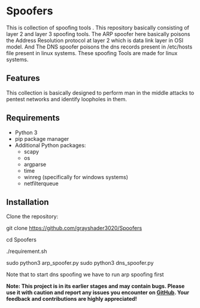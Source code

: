 # Spoofers
This is collection of spoofing tools . This repository basically consisting of layer 2 and layer 3  spoofing tools. The ARP spoofer here basically poisons the Address Resolution protocol at layer 2 which is data link layer in OSI model. And The DNS spoofer poisons the dns records present in /etc/hosts file present in linux systems. These spoofing Tools are made for linux systems.


## Features
This collection is basically designed to perform  man in the middle attacks to pentest networks and identify loopholes in them.

## Requirements
- Python 3
- pip package manager
- Additional Python packages:
  - scapy
  - os
  - argparse
  - time
  - winreg (specifically for windows systems)
  - netfilterqueue
## Installation

Clone the repository:

   git clone https://github.com/grayshader3020/Spoofers
   
   cd Spoofers
   
   ./requirement.sh
   
   sudo python3 arp_spoofer.py
   sudo python3 dns_spoofer.py

Note that to start dns spoofing we have to run arp spoofing first 

**Note: This project is in its earlier stages and may contain bugs. 
Please use it with caution and report any issues you encounter on [GitHub](https://github.com/grayshader3020/Spoofers). 
Your feedback and contributions are highly appreciated!**

